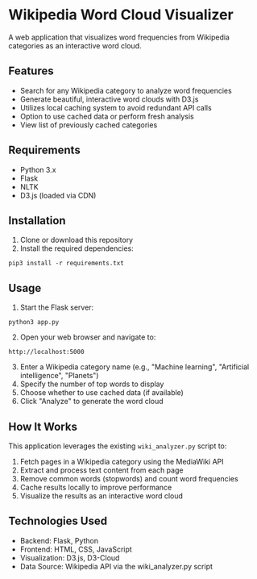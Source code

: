 # Wikipedia Word Cloud Visualizer

A web application that visualizes word frequencies from Wikipedia categories as an interactive word cloud.

## Features

- Search for any Wikipedia category to analyze word frequencies
- Generate beautiful, interactive word clouds with D3.js
- Utilizes local caching system to avoid redundant API calls
- Option to use cached data or perform fresh analysis
- View list of previously cached categories

## Requirements

- Python 3.x
- Flask
- NLTK
- D3.js (loaded via CDN)

## Installation

1. Clone or download this repository
2. Install the required dependencies:

```
pip3 install -r requirements.txt
```

## Usage

1. Start the Flask server:

```
python3 app.py
```

2. Open your web browser and navigate to:

```
http://localhost:5000
```

3. Enter a Wikipedia category name (e.g., "Machine learning", "Artificial intelligence", "Planets")
4. Specify the number of top words to display
5. Choose whether to use cached data (if available)
6. Click "Analyze" to generate the word cloud

## How It Works

This application leverages the existing `wiki_analyzer.py` script to:

1. Fetch pages in a Wikipedia category using the MediaWiki API
2. Extract and process text content from each page
3. Remove common words (stopwords) and count word frequencies
4. Cache results locally to improve performance
5. Visualize the results as an interactive word cloud

## Technologies Used

- Backend: Flask, Python
- Frontend: HTML, CSS, JavaScript
- Visualization: D3.js, D3-Cloud
- Data Source: Wikipedia API via the wiki_analyzer.py script
